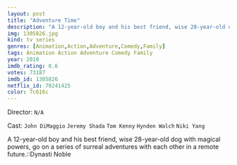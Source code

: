 ```yaml
---
layout: post
title: "Adventure Time"
description: "A 12-year-old boy and his best friend, wise 28-year-old dog with magical powers, go on a series of surreal adventures with each other in a remote future.::Dynasti Noble.."
img: 1305826.jpg
kind: tv series
genres: [Animation,Action,Adventure,Comedy,Family]
tags: Animation Action Adventure Comedy Family 
year: 2010
imdb_rating: 8.6
votes: 73187
imdb_id: 1305826
netflix_id: 70241425
color: 7c616c
---
```

Director: `N/A`  

Cast: `John DiMaggio` `Jeremy Shada` `Tom Kenny` `Hynden Walch` `Niki Yang` 

A 12-year-old boy and his best friend, wise 28-year-old dog with magical powers, go on a series of surreal adventures with each other in a remote future.::Dynasti Noble